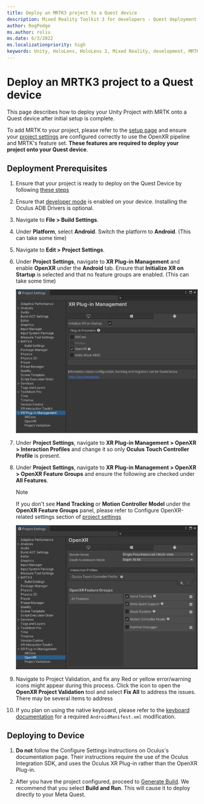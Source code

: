 ```yaml
---
title: Deploy an MRTK3 project to a Quest device
description: Mixed Reality Toolkit 3 for developers - Quest deployment.
author: RogPodge
ms.author: roliu
ms.date: 6/3/2022
ms.localizationpriority: high
keywords: Unity, HoloLens, HoloLens 2, Mixed Reality, development, MRTK3, Quest, Deployment
---
```


# Deploy an MRTK3 project to a Quest device

This page describes how to deploy your Unity Project with MRTK onto a Quest device after initial setup is complete.

To add MRTK to your project, please refer to the [setup page](../setup.md) and ensure your [project settings](../setup.md#5-configure-openxr-related-settings) are configured correctly to use the OpenXR pipeline and MRTK's feature set. **These features are required to deploy your project onto your Quest device**.

## Deployment Prerequisites

1. Ensure that your project is ready to deploy on the Quest Device by following [these steps](https://developer.oculus.com/documentation/unity/book-unity-gsg/) 

1. Ensure that [developer mode](https://developer.oculus.com/documentation/native/android/mobile-device-setup/#enable-developer-mode) is enabled on your device. Installing the Oculus ADB Drivers is optional.

1. Navigate to **File > Build Settings**.

1. Under **Platform**, select **Android**. Switch the platform to **Android**. (This can take some time)

1. Navigate to **Edit > Project Settings**.

1. Under **Project Settings**, navigate to **XR Plug-in Management** and enable **OpenXR** under the **Android** tab. Ensure that **Initialize XR on Startup** is selected and that no feature groups are enabled. (This can take some time)

    ![Quest XR Plug-in Management window](../images/oculus-xr-plug-in-management.png)

1. Under **Project Settings**, navigate to **XR Plug-in Management > OpenXR > Interaction Profiles** and change it so only **Oculus Touch Controller Profile** is present.

1. Under **Project Settings**, navigate to **XR Plug-in Management > OpenXR > OpenXR Feature Groups** and ensure the following are checked under **All Features**.

    > [!NOTE]
    > If you don't see **Hand Tracking** or **Motion Controller Model** under the **OpenXR Feature Groups** panel, please refer to Configure OpenXR-related settings section of [project settings](../setup.md#5-configure-openxr-related-settings)

    ![Meta Quest OpenXR](../images/oculus-openxr.png)

1. Navigate to Project Validation, and fix any Red or yellow error/warning icons might appear during this process. Click the icon to open the **OpenXR Project Validation** tool and select **Fix All** to address the issues. There may be several items to address

1. If you plan on using the native keyboard, please refer to the [keyboard documentation](../../mrtk3-input/packages/input/System-keyboard.md#meta-quest-specific-setup) for a required `AndroidManifest.xml` modification.

## Deploying to Device

1. **Do not** follow the Configure Settings instructions on Oculus's documentation page. Their instructions require the use of the Oculus Integration SDK, and uses the Oculus XR Plug-in rather than the OpenXR Plug-in.

1. After you have the project configured, proceed to [Generate Build](https://developer.oculus.com/documentation/unity/unity-build/#generate-build). We recommend that you select **Build and Run**. This will cause it to deploy directly to your Meta Quest.
